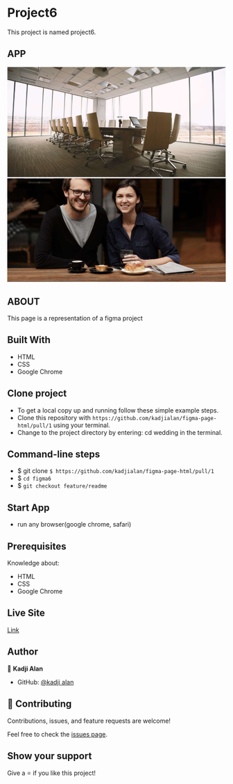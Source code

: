 # Project6

This project is named project6.

## APP

![cover](asserts/styles/images/cover.jpg)
![coverD](asserts/styles/images/coverD.png)

## ABOUT

This page is a representation of a figma project

## Built With

- HTML
- CSS
- Google Chrome

## Clone project

- To get a local copy up and running follow these simple example steps.
- Clone this repository with
`https://github.com/kadjialan/figma-page-html/pull/1` using your terminal.
- Change to the project directory by entering: cd wedding in the terminal.

## Command-line steps

- $ git clone `$ https://github.com/kadjialan/figma-page-html/pull/1`
- $ `cd figma6`
- $ `git checkout feature/readme`

## Start App

- run any browser(google chrome, safari)

## Prerequisites

Knowledge about:

- HTML
- CSS
- Google Chrome

## Live Site

[Link]( https://kadjialan.github.io/figma-page-html/)

## Author

👤 **Kadji Alan**

- GitHub: [@kadji alan](https://github.com/kadjialan/)

## 🤝 Contributing

Contributions, issues, and feature requests are welcome!

Feel free to check the [issues page](https://github.com/kadjialan/figma-page-html/issues).

## Show your support

Give a ⭐️ if you like this project!